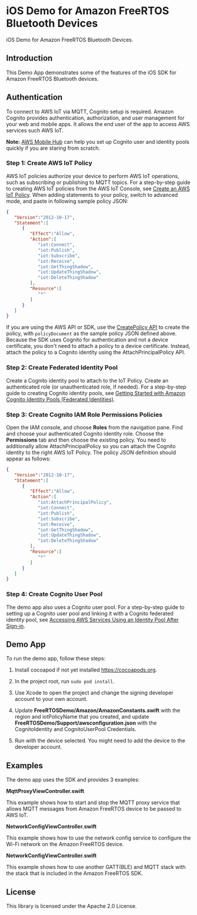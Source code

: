 # iOS Demo for Amazon FreeRTOS Bluetooth Devices

iOS Demo for Amazon FreeRTOS Bluetooth Devices.

## Introduction

This Demo App demonstrates some of the features of the iOS SDK for Amazon FreeRTOS Bluetooth devices.

## Authentication

To connect to AWS IoT via MQTT, Cognito setup is required. Amazon Cognito provides authentication, authorization, and user management for your web and mobile apps. It allows the end user of the app to access AWS services such AWS IoT.

**Note:** [AWS Mobile Hub](https://console.aws.amazon.com/mobilehub) can help you set up Cognito user and identity pools quickly if you are staring from scratch.

### Step 1: Create AWS IoT Policy

AWS IoT policies authorize your device to perform AWS IoT operations, such as subscribing or publishing to MQTT topics.
For a step-by-step guide to creating AWS IoT policies from the AWS IoT Console, see [Create an AWS IoT Policy](https://docs.aws.amazon.com/iot/latest/developerguide/create-iot-policy.html). When adding statements to your policy, switch to advanced mode, and paste in following sample policy JSON:

```json
{
   "Version":"2012-10-17",
   "Statement":[
      {
         "Effect":"Allow",
         "Action":[
            "iot:Connect",
            "iot:Publish",
            "iot:Subscribe",
            "iot:Receive",
            "iot:GetThingShadow",
            "iot:UpdateThingShadow",
            "iot:DeleteThingShadow"
         ],
         "Resource":[
            "*"
         ]
      }
   ]
}
```

If you are using the AWS API or SDK, use the [CreatePolicy API](https://docs.aws.amazon.com/iot/latest/apireference/API_CreatePolicy.html) to create the policy, with `policyDocument` as the sample policy JSON defined above. Because the SDK uses Cognito for authentication and not a device certificate, you don't need to attach a policy to a device certificate. Instead, attach the policy to a Cognito identity using the AttachPrincipalPolicy API.


### Step 2: Create Federated Identity Pool

Create a Cognito identity pool to attach to the IoT Policy. Create an authenticated role (or unauthenticated role, if needed). For a step-by-step guide to creating Cognito identity pools, see [Getting Started with Amazon Cognito Identity Pools (Federated Identities)](https://docs.aws.amazon.com/cognito/latest/developerguide/getting-started-with-identity-pools.html).

### Step 3: Create Cognito IAM Role Permissions Policies

Open the IAM console, and choose **Roles** from the navigation pane.  Find and choose your authenticated Cognito identity role. Choose the **Permissions** tab and then choose the existing policy. You need to additionally allow AttachPrincipalPolicy so you can attach the Cognito identity to the right AWS IoT Policy. The policy JSON definition should appear as follows:

```json
{
   "Version":"2012-10-17",
   "Statement":[
      {
         "Effect":"Allow",
         "Action":[
            "iot:AttachPrincipalPolicy",
            "iot:Connect",
            "iot:Publish",
            "iot:Subscribe",
            "iot:Receive",
            "iot:GetThingShadow",
            "iot:UpdateThingShadow",
            "iot:DeleteThingShadow"
         ],
         "Resource":[
            "*"
         ]
      }
   ]
}
```

### Step 4: Create Cognito User Pool

The demo app also uses a Cognito user pool. For a step-by-step guide to setting up a Cognito user pool and linking it with a Cognito federated identity pool, see [Accessing AWS Services Using an Identity Pool After Sign-in](https://docs.aws.amazon.com/cognito/latest/developerguide/amazon-cognito-integrating-user-pools-with-identity-pools.html).


## Demo App

To run the demo app, follow these steps:

1. Install cocoapod if not yet installed https://cocoapods.org.

1. In the project root, run ```sudo pod install```.

1. Use Xcode to open the project and change the signing developer account to your own account.

1. Update **FreeRTOSDemo/Amazon/AmazonConstants.swift** with the region and iotPolicyName that you created, and update **FreeRTOSDemo/Support/awsconfiguration.json** with the CognitoIdentity and CognitoUserPool Credentials.

1. Run with the device selected. You might need to add the device to the developer account.


## Examples

The demo app uses the SDK and provides 3 examples:

**MqttProxyViewController.swift**

This example shows how to start and stop the MQTT proxy service that allows MQTT messages from Amazon FreeRTOS device to be passed to AWS IoT.

**NetworkConfigViewController.swift**

This example shows how to use the network config service to configure the Wi-Fi network on the Amazon FreeRTOS device.

**NetworkConfigViewController.swift**

This example shows how to use another GATT(BLE) and MQTT stack with the stack that is included in the Amazon FreeRTOS SDK.

## License

This library is licensed under the Apache 2.0 License. 
